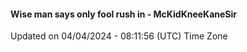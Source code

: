 #### Wise man says only fool rush in - McKidKneeKaneSir
Updated on 04/04/2024 - 08:11:56 (UTC) Time Zone
